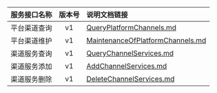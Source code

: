   
| 服务接口名称 | 版本号 | 说明文档链接 |  
| :----------------- | :-----: | :---------------- |  
| 平台渠道查询 | v1 | [QueryPlatformChannels.md](https://github.com/Zhang-Monica/gitMd/blob/master/EpeisPlat/PlatChannelServer/QueryPlatformChannels.md) |  
| 平台渠道维护 | v1 | [MaintenanceOfPlatformChannels.md](https://github.com/Zhang-Monica/gitMd/blob/master/EpeisPlat/PlatChannelServer/MaintenanceOfPlatformChannels.md) |  
| 渠道服务查询 | v1 | [QueryChannelServices.md](https://github.com/Zhang-Monica/gitMd/blob/master/EpeisPlat/PlatChannelServer/QueryChannelServices.md) |  
| 渠道服务添加 | v1 | [AddChannelServices.md](https://github.com/Zhang-Monica/gitMd/blob/master/EpeisPlat/PlatChannelServer/AddChannelServices.md) |  
| 渠道服务删除 | v1 | [DeleteChannelServices.md](https://github.com/Zhang-Monica/gitMd/blob/master/EpeisPlat/PlatChannelServer/DeleteChannelServices.md) |  
  
